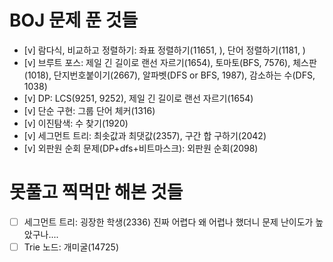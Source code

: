 
# BOJ 문제 푼 것들

- [v] 람다식, 비교하고 정렬하기: 좌표 정렬하기(11651, ), 단어 정렬하기(1181, )
- [v] 브루트 포스: 제일 긴 길이로 랜선 자르기(1654), 토마토(BFS, 7576), 체스판(1018), 단지번호붙이기(2667), 알파벳(DFS or BFS, 1987), 감소하는 수(DFS, 1038)
- [v] DP: LCS(9251, 9252), 제일 긴 길이로 랜선 자르기(1654)
- [v] 단순 구현: 그룹 단어 체커(1316)
- [v] 이진탐색: 수 찾기(1920)
- [v] 세그먼트 트리: 최솟값과 최댓값(2357), 구간 합 구하기(2042)
- [v] 외판원 순회 문제(DP+dfs+비트마스크): 외판원 순회(2098)


# 못풀고 찍먹만 해본 것들
- [ ] 세그먼트 트리: 굉장한 학생(2336) 진짜 어렵다 왜 어렵나 했더니 문제 난이도가 높았구나....
- [ ] Trie 노드: 개미굴(14725)